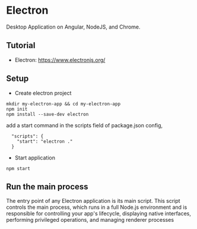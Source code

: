 # Electron
Desktop Application on Angular, NodeJS, and Chrome.

## Tutorial
- Electron: https://www.electronjs.org/

## Setup
- Create electron project
```
mkdir my-electron-app && cd my-electron-app
npm init
npm install --save-dev electron
```
add a start command in the scripts field of package.json config, 
```
  "scripts": {
    "start": "electron ."
  }
```
- Start application
```
npm start
```

## Run the main process
The entry point of any Electron application is its main script. This script controls the main process, which runs in a full Node.js environment and is responsible for controlling your app's lifecycle, displaying native interfaces, performing privileged operations, and managing renderer processes 

